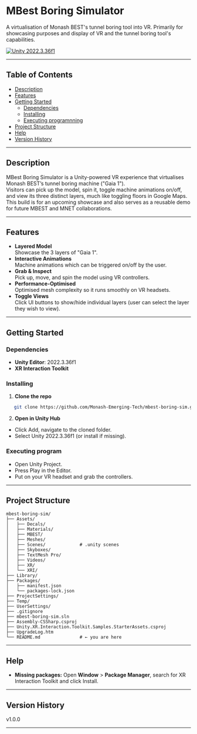 # MBest Boring Simulator

A virtualisation of Monash BEST's tunnel boring tool into VR. Primarily for showcasing purposes and display of VR and the tunnel boring tool's capabilities.

[![Unity 2022.3.36f1](https://img.shields.io/badge/Unity-2022.3.36f1-blue)](https://unity.com/)

---

## Table of Contents

- [Description](#description)
- [Features](#features)
- [Getting Started](#getting-started)
  - [Dependencies](#dependencies)
  - [Installing](#installing)
  - [Executing programnning](#executing--programnning)
- [Project Structure](#project-structure)
- [Help](#help)
- [Version History](#version-history)

---

## Description

MBest Boring Simulator is a Unity-powered VR experience that virtualises Monash BEST’s tunnel boring machine ("Gaia 1").  
Visitors can pick up the model, spin it, toggle machine animations on/off, and view its three distinct layers, much like toggling floors in Google Maps.
This build is for an upcoming showcase and also serves as a reusable demo for future MBEST and MNET collaborations.

---

## Features

- **Layered Model**  
  Showcase the 3 layers of "Gaia 1".
- **Interactive Animations**  
  Machine animations which can be triggered on/off by the user.
- **Grab & Inspect**  
  Pick up, move, and spin the model using VR controllers.
- **Performance-Optimised**  
  Optimised mesh complexity so it runs smoothly on VR headsets.
- **Toggle Views**  
  Click UI buttons to show/hide individual layers (user can select the layer they wish to view).

---

## Getting Started

### Dependencies

- **Unity Editor**: 2022.3.36f1
- **XR Interaction Toolkit**

### Installing

1. **Clone the repo**

```bash
   git clone https://github.com/Monash-Emerging-Tech/mbest-boring-sim.git
```

2. **Open in Unity Hub**

- Click Add, navigate to the cloned folder.
- Select Unity 2022.3.36f1 (or install if missing).

### Executing program

- Open Unity Project.
- Press Play in the Editor.
- Put on your VR headset and grab the controllers.

---

## Project Structure

```
mbest-boring-sim/
├── Assets/
│   ├── Decals/
│   ├── Materials/
│   ├── MBEST/
│   ├── Meshes/
│   ├── Scenes/             # .unity scenes
│   ├── Skyboxes/
│   ├── TextMesh Pro/
│   ├── Videos/
│   ├── XR/
│   └── XRI/
├── Library/
├── Packages/
│   ├── manifest.json
│   └── packages-lock.json
├── ProjectSettings/
├── Temp/
├── UserSettings/
├── .gitignore
├── mbest-boring-sim.sln
├── Assembly-CSSharp.csproj
├── Unity.XR.Interaction.Toolkit.Samples.StarterAssets.csproj
├── UpgradeLog.htm
└── README.md               # ← you are here
```

---

## Help

- **Missing packages:** Open **Window** > **Package Manager**, search for XR Interaction Toolkit and click Install.

---

## Version History

v1.0.0

---
